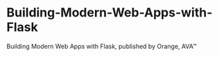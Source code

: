 # Building-Modern-Web-Apps-with-Flask
Building Modern Web Apps with Flask, published by Orange, AVA™
